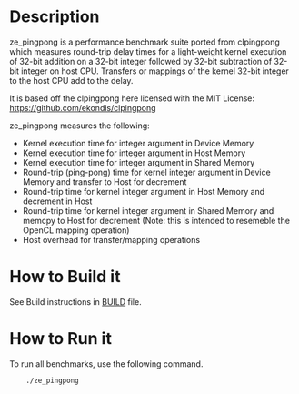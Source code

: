 # Description
ze_pingpong is a performance benchmark suite ported from clpingpong which measures round-trip delay times for a light-weight kernel execution of 32-bit addition on a 32-bit integer followed by 32-bit subtraction of 32-bit integer on host CPU.  Transfers or mappings of the kernel 32-bit integer to the host CPU add to the delay.

It is based off the clpingpong here licensed with the MIT License:  https://github.com/ekondis/clpingpong

ze_pingpong measures the following:
* Kernel execution time for integer argument in Device Memory
* Kernel execution time for integer argument in Host Memory
* Kernel execution time for integer argument in Shared Memory
* Round-trip (ping-pong) time for kernel integer argument in Device Memory and transfer to Host for decrement
* Round-trip time for kernel integer argument in Host Memory and decrement in Host
* Round-trip time for kernel integer argument in Shared Memory and memcpy to Host for decrement (Note:  this is intended to resemeble the OpenCL mapping operation)
* Host overhead for transfer/mapping operations

# How to Build it
See Build instructions in [BUILD](../BUILD.md) file.

# How to Run it
To run all benchmarks, use the following command. 
```
    ./ze_pingpong
```

